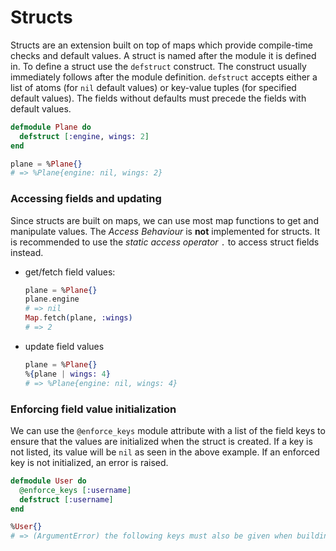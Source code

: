 # Structs

Structs are an extension built on top of maps which provide compile-time checks and default values. A struct is named after the module it is defined in. To define a struct use the `defstruct` construct. The construct usually immediately follows after the module definition. `defstruct` accepts either a list of atoms (for `nil` default values) or key-value tuples (for specified default values). The fields without defaults must precede the fields with default values.

```elixir
defmodule Plane do
  defstruct [:engine, wings: 2]
end

plane = %Plane{}
# => %Plane{engine: nil, wings: 2}
```

### Accessing fields and updating

Since structs are built on maps, we can use most map functions to get and manipulate values. The _Access Behaviour_ is **not** implemented for structs. It is recommended to use the _static access operator_ `.` to access struct fields instead.

- get/fetch field values:

  ```elixir
  plane = %Plane{}
  plane.engine
  # => nil
  Map.fetch(plane, :wings)
  # => 2
  ```

- update field values

  ```elixir
  plane = %Plane{}
  %{plane | wings: 4}
  # => %Plane{engine: nil, wings: 4}
  ```

### Enforcing field value initialization

We can use the `@enforce_keys` module attribute with a list of the field keys to ensure that the values are initialized when the struct is created. If a key is not listed, its value will be `nil` as seen in the above example. If an enforced key is not initialized, an error is raised.

```elixir
defmodule User do
  @enforce_keys [:username]
  defstruct [:username]
end

%User{}
# => (ArgumentError) the following keys must also be given when building struct User: [:username]
```
